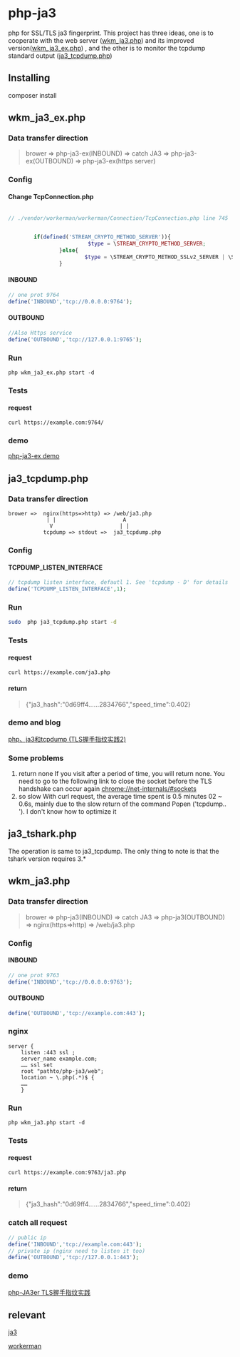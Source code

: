 # php-ja3
php for SSL/TLS ja3 fingerprint.
This project has three ideas, one is to cooperate with the web server ([wkm_ja3.php](#wkm_ja3php)) and its improved version([wkm_ja3_ex.php](#wkm_ja3_exphp)) , and the other is to monitor the tcpdump standard output ([ja3_tcpdump.php](#ja3_tcpdumpphp))



## Installing
composer install

## wkm_ja3_ex.php
### Data transfer direction
>brower => php-ja3-ex(INBOUND) => catch JA3 => php-ja3-ex(OUTBOUND) => php-ja3-ex(https server)  

### Config
#### Change TcpConnection.php
```php

// ./vendor/workerman/workerman/Connection/TcpConnection.php line 745


		if(defined('STREAM_CRYPTO_METHOD_SERVER')){
                         $type = \STREAM_CRYPTO_METHOD_SERVER;
                }else{
                        $type = \STREAM_CRYPTO_METHOD_SSLv2_SERVER | \STREAM_CRYPTO_METHOD_SSLv23_SERVER;
                }


```

#### INBOUND

```php
// one prot 9764
define('INBOUND','tcp://0.0.0.0:9764');

```
#### OUTBOUND 

```php
//Also Https service
define('OUTBOUND','tcp://127.0.0.1:9765');
```

### Run
```
php wkm_ja3_ex.php start -d
```
### Tests
#### request
```
curl https://example.com:9764/
```

### demo
[php-ja3-ex demo](https://bjun.tech/blog/xphp/218#demo_18)

## ja3_tcpdump.php
### Data transfer direction
```
brower =>  nginx(https=>http) => /web/ja3.php
            | |                     A
             V                     | |
           tcpdump => stdout =>  ja3_tcpdump.php
```

### Config
#### TCPDUMP_LISTEN_INTERFACE
```php
// tcpdump listen interface, defautl 1. See 'tcpdump - D' for details
define('TCPDUMP_LISTEN_INTERFACE',1);
```

### Run
```bash
sudo  php ja3_tcpdump.php start -d
```

### Tests
#### request
```
curl https://example.com/ja3.php
```

#### return
>{"ja3_hash":"0d69ff4……2834766","speed_time":0.402}

### demo and blog
[php、ja3和tcpdump (TLS握手指纹实践2)](https://bjun.tech/blog/xphp/144#demo_48)

### Some problems
1. return none
    If you visit after a period of time, you will return none. You need to go to the following link to close the socket before the TLS handshake can occur again
    [chrome://net-internals/#sockets](chrome://net-internals/#sockets)
2. so slow
    With curl request, the average time spent is 0.5 minutes 02 ~ 0.6s, mainly due to the slow return of the command Popen ('tcpdump.. '). I don't know how to optimize it
    

## ja3_tshark.php
The operation is  same to  ja3_tcpdump. The only thing to note is that the tshark version requires 3.*

## wkm_ja3.php
### Data transfer direction
> brower => php-ja3(INBOUND) => catch JA3 => php-ja3(OUTBOUND) => nginx(https=>http) => /web/ja3.php

### Config
#### INBOUND

```php
// one prot 9763
define('INBOUND','tcp://0.0.0.0:9763');

```
#### OUTBOUND
```php
define('OUTBOUND','tcp://example.com:443');
```

### nginx 
```ngixn
server {
    listen :443 ssl ;
    server_name example.com;
    …… ssl set
    root "pathto/php-ja3/web";
    location ~ \.php(.*)$ {
    ……  
    }
```

### Run
```
php wkm_ja3.php start -d
``` 


### Tests
#### request
```
curl https://example.com:9763/ja3.php
```

#### return
>{"ja3_hash":"0d69ff4……2834766","speed_time":0.402}

###  catch all request 
```php
// public ip 
define('INBOUND','tcp://example.com:443'); 
// private ip (nginx need to listen it too)
define('OUTBOUND','tcp://127.0.0.1:443');
```





###  demo 
[php-JA3er TLS握手指纹实践](https://bjun.tech/blog/xphp/141#demo_38)



##  relevant 
[ja3](https://github.com/salesforce/ja3)

[workerman](https://github.com/walkor/workerman)
